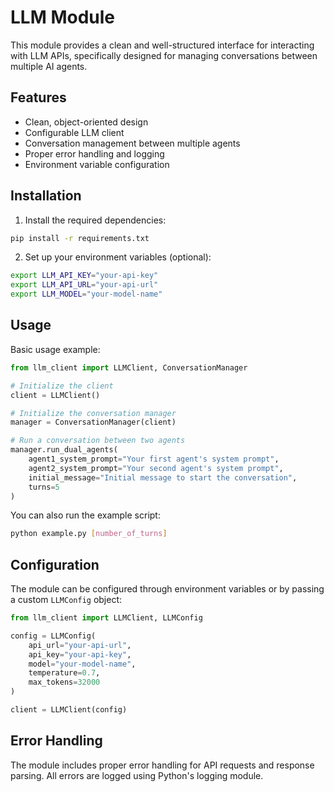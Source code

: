# LLM Module

This module provides a clean and well-structured interface for interacting with LLM APIs, specifically designed for managing conversations between multiple AI agents.

## Features

- Clean, object-oriented design
- Configurable LLM client
- Conversation management between multiple agents
- Proper error handling and logging
- Environment variable configuration

## Installation

1. Install the required dependencies:
```bash
pip install -r requirements.txt
```

2. Set up your environment variables (optional):
```bash
export LLM_API_KEY="your-api-key"
export LLM_API_URL="your-api-url"
export LLM_MODEL="your-model-name"
```

## Usage

Basic usage example:

```python
from llm_client import LLMClient, ConversationManager

# Initialize the client
client = LLMClient()

# Initialize the conversation manager
manager = ConversationManager(client)

# Run a conversation between two agents
manager.run_dual_agents(
    agent1_system_prompt="Your first agent's system prompt",
    agent2_system_prompt="Your second agent's system prompt",
    initial_message="Initial message to start the conversation",
    turns=5
)
```

You can also run the example script:
```bash
python example.py [number_of_turns]
```

## Configuration

The module can be configured through environment variables or by passing a custom `LLMConfig` object:

```python
from llm_client import LLMClient, LLMConfig

config = LLMConfig(
    api_url="your-api-url",
    api_key="your-api-key",
    model="your-model-name",
    temperature=0.7,
    max_tokens=32000
)

client = LLMClient(config)
```

## Error Handling

The module includes proper error handling for API requests and response parsing. All errors are logged using Python's logging module. 